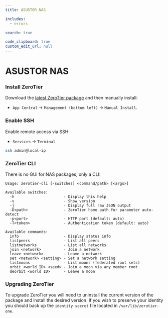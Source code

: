 ```yaml
---
title: ASUSTOR NAS

includes:
  - errors

search: true

code_clipboard: true
custom_edit_url: null
---
```


ASUSTOR NAS
=====

### Install ZeroTier

Download the [latest ZeroTier package](http://download.zerotier.com/dist/asustor) and then manually install:

 - `App Central` -> `Management (bottom left)` -> `Manual Install`.

### Enable SSH

Enable remote access via SSH:

 - `Services` -> `Terminal`

```sh
ssh admin@local-ip
```

### ZeroTier CLI

There is no GUI for NAS packages, only a CLI:

```
Usage: zerotier-cli [-switches] <command/path> [<args>]

Available switches:
  -h                      - Display this help
  -v                      - Show version
  -j                      - Display full raw JSON output
  -D<path>                - ZeroTier home path for parameter auto-detect
  -p<port>                - HTTP port (default: auto)
  -T<token>               - Authentication token (default: auto)

Available commands:
  info                    - Display status info
  listpeers               - List all peers
  listnetworks            - List all networks
  join <network>          - Join a network
  leave <network>         - Leave a network
  set <network> <setting> - Set a network setting
  listmoons               - List moons (federated root sets)
  orbit <world ID> <seed> - Join a moon via any member root
  deorbit <world ID>      - Leave a moon

```

### Upgrading ZeroTier

To upgrade ZeroTier you will need to uninstall the current version of the package and install the desired version. If you wish to preserve your identity you should back up the `identity.secret` file located in `/var/lib/zerotier-one`.
